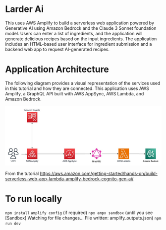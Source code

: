 # Larder Ai

This uses AWS Amplify to build a serverless web application powered by Generative AI using Amazon Bedrock and the Claude 3 Sonnet foundation model. Users can enter a list of ingredients, and the application will generate delicious recipes based on the input ingredients. The application includes an HTML-based user interface for ingredient submission and a backend web app to request AI-generated recipes.


# Application Architecture

The following diagram provides a visual representation of the services used in this tutorial and how they are connected. This application uses AWS Amplify, a GraphQL API built with AWS AppSync, AWS Lambda, and Amazon Bedrock.

![Application Architecture](/build-serverless-app.png)


From the tutorial
https://aws.amazon.com/getting-started/hands-on/build-serverless-web-app-lambda-amplify-bedrock-cognito-gen-ai/


# To run locally

`npm install` 
`amplify config`   (if required)
`npx ampx sandbox` (until you see [Sandbox] Watching for file changes... File written: amplify_outputs.json)
`npm run dev`